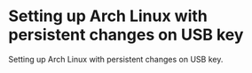 # Setting up Arch Linux with persistent changes on USB key

Setting up Arch Linux with persistent changes on USB key.
